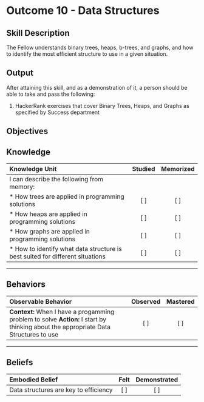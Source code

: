 # Outcome 10 - Data Structures

**Skill Description**
----------
The Fellow understands binary trees, heaps, b-trees, and graphs, and how to identify the most efficient structure to use in a given situation.

**Output**
----------
After attaining this skill, and as a demonstration of it, a person should be able to take and pass the following:
 
1. HackerRank exercises that cover Binary Trees, Heaps, and Graphs as specified by Success department


**Objectives**
----------
## **Knowledge**


| Knowledge Unit   |      Studied      | Memorized |
|:-------------|:------------------:|:--------:|
| I can describe the following from memory: | | |
| * How trees are applied in programming solutions | [ ] | [ ]  |
| * How heaps are applied in programming solutions | [ ] | [ ]  |
| * How graphs are applied in programming solutions | [ ] | [ ]  |
| * How to identify what data structure is best suited for different situations | [ ] | [ ]  |



----------


## **Behaviors**

| Observable Behavior   |      Observed      | Mastered |
|:-------------|:------------------:|:--------:|
| **Context:** When I have a progamming problem to solve **Action:** I start by thinking about the appropriate Data Structures to use | [ ] | [ ]  |



----------


## **Beliefs**


| Embodied Belief   |      Felt      | Demonstrated |
|:-------------|:------------------:|:--------:|
| Data structures are key to efficiency | [ ] | [ ]  |


